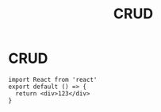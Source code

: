 ﻿---
title: CRUD
nav:
  title: Playground
  path: /playground
group:
  path: /
---

# CRUD
```tsx
import React from 'react'
export default () => {
  return <div>123</div>
}
```
<!-- <code src="../../packages/table/src/demos/crud.tsx"   height="500px" iframe="650px" > -->
